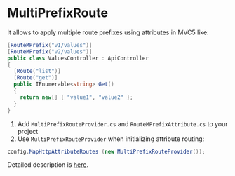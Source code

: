 MultiPrefixRoute
================

It allows to apply multiple route prefixes using attributes in MVC5 like:
```c#
[RouteMPrefix("v1/values")]
[RouteMPrefix("v2/values")]
public class ValuesController : ApiController
{
  [Route("list")]
  [Route("get")]
  public IEnumerable<string> Get()
  {
    return new[] { "value1", "value2" };
  }
}
```

1. Add `MultiPrefixRouteProvider.cs` and `RouteMPrefixAttribute.cs` to your project
2. Use `MultiPrefixRouteProvider` when initializing attribute routing:
```c#
config.MapHttpAttributeRoutes (new MultiPrefixRouteProvider());
```

Detailed description is [here](http://blog.mshmelev.com/2014/10/multiple-routeprefix.html).
